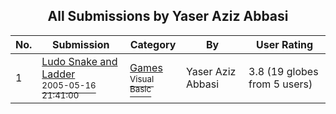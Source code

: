 ﻿<div align="center">

## All Submissions by Yaser Aziz Abbasi

</div>

No.  | Submission | Category | By   | User Rating
---- | ---------- | -------- | ---- | -----------
1 | [Ludo Snake and Ladder<br /><sup>2005-05-16 21:41:00</sup>](https://github.com/Planet-Source-Code/yaser-aziz-abbasi-ludo-snake-and-ladder__1-62024) | [Games<br /><sup>Visual Basic</sup>](../ByCategory/games__1-38.md) | Yaser Aziz Abbasi | 3.8 (19 globes from 5 users)
